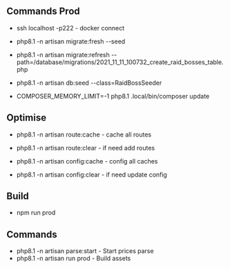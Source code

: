 ## Commands Prod

- ssh localhost -p222 - docker connect
- php8.1 -n artisan migrate:fresh --seed
- php8.1 -n artisan migrate:refresh --path=/database/migrations/2021_11_11_100732_create_raid_bosses_table.php
- php8.1 -n artisan db:seed --class=RaidBossSeeder

- COMPOSER_MEMORY_LIMIT=-1 php8.1 .local/bin/composer update

## Optimise

- php8.1 -n artisan route:cache - cache all routes
- php8.1 -n artisan route:clear - if need add routes

- php8.1 -n artisan config:cache - config all caches
- php8.1 -n artisan config:clear - if need update config

## Build

- npm run prod

## Commands

- php8.1 -n artisan parse:start - Start prices parse
- php8.1 -n artisan run prod - Build assets
